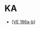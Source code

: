 # KA

* [[VE 186a-b]]

[//begin]: # "Autogenerated link references for markdown compatibility"
[VE 186a-b]: <VE 186a-b> "VE 186a-b"
[//end]: # "Autogenerated link references"